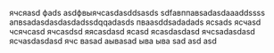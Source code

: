 ячсяasd
фads
asdфвыячсasdasddsasds
sdfавппавsadasdaaaddssss
апвsadasdasdasdadssdqqadasds
пваasddsadadads
ясsads
ясчasd
чсячсasd
ячсasdsd
яясasdasd
ясasd
ясasdasdasd
ячсsadasdasd
ясчasdasdasd
ячс
ваsad
аываsad
ыва
ыва
sad
asd
asd
